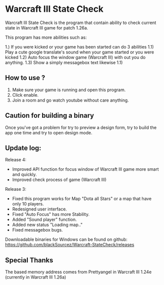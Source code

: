 # Warcraft III State Check

Warcraft III State Check is the program that contain ability to check current state in Warcraft III game for patch 1.26a.

This program has more abilities such as:

1.) If you were kicked or your game has been started can do 3 abilities 
  1.1) Play a cute google translate's sound when your game started or you were kicked
  1.2) Auto focus the window game (Warcraft III) with out you do anything.
  1.3) Show a simply messagebox text likewise 1.1)
  
## How to use ?

1) Make sure your game is running and open this program.
2) Click enable.
3) Join a room and go watch youtube without care anything.

## Caution for building a binary

Once you've got a problem for try to preview a design form, try to build the app one time and try to open design mode.

## Update log:

  Release 4:
  - Improved API function for focus window of Warcraft III game more smart and quickly.
  - Improved check process of game (Warcraft III)
  
  Release 3:
  - Fixed this program works for Map "Dota all Stars" or a map that have only 10 players.
  - Redesigned user interface.
  - Fixed "Auto Focus" has more Stability.
  - Added "Sound player" function.
  - Added new status "Loading map.."
  - Fixed messagebox bugs.

Downloadable binaries for Windows can be found on github:  
https://github.com/blackSourcez/Warcraft-StateCheck/releases

## Special Thanks  
The based memory address comes from Prettyangel in Warcraft III 1.24e (currently in Warcraft III 1.26a)
